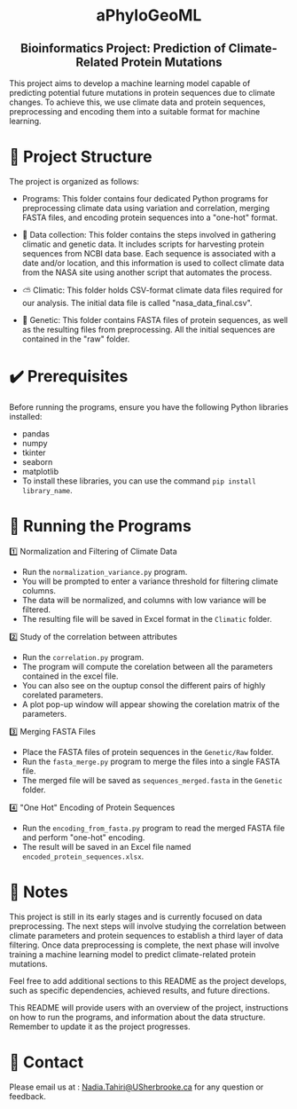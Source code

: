 <h1  align="center"> aPhyloGeoML </h1>

<h2  align="center"> Bioinformatics Project: Prediction of Climate-Related Protein Mutations </h2>

This project aims to develop a machine learning model capable of predicting potential future mutations in protein sequences due to climate changes. To achieve this, we use climate data and protein sequences, preprocessing and encoding them into a suitable format for machine learning.

# 📁 Project Structure

The project is organized as follows:

- Programs: This folder contains four dedicated Python programs for preprocessing climate data using variation and correlation, merging FASTA files, and encoding protein sequences into a "one-hot" format.

- 🔎 Data collection: This folder contains the steps involved in gathering climatic and genetic data. It includes scripts for harvesting protein sequences from NCBI data base. Each sequence is associated with a date and/or location, and this information is used to collect climate data from the NASA site using another script that automates the process.

- ⛅ Climatic: This folder holds CSV-format climate data files required for our analysis. The initial data file is called "nasa_data_final.csv".

- 🧬 Genetic: This folder contains FASTA files of protein sequences, as well as the resulting files from preprocessing. All the initial sequences are contained in the "raw" folder.

# ✔️ Prerequisites

Before running the programs, ensure you have the following Python libraries installed:

- pandas
- numpy
- tkinter
- seaborn
- matplotlib
- To install these libraries, you can use the command `pip install library_name`.

# 🚀 Running the Programs

 1️⃣ Normalization and Filtering of Climate Data

- Run the `normalization_variance.py` program.
- You will be prompted to enter a variance threshold for filtering climate columns.
- The data will be normalized, and columns with low variance will be filtered.
- The resulting file will be saved in Excel format in the `Climatic` folder.

 2️⃣ Study of the correlation between attributes

- Run the `correlation.py` program.
- The program will compute the corelation between all the parameters contained in the excel file.
- You can also see on the ouptup consol the different pairs of highly corelated parameters.
- A plot pop-up window will appear showing the corelation matrix of the parameters.

 3️⃣ Merging FASTA Files

- Place the FASTA files of protein sequences in the `Genetic/Raw` folder.
- Run the `fasta_merge.py` program to merge the files into a single FASTA file.
- The merged file will be saved as `sequences_merged.fasta` in the `Genetic` folder.

 4️⃣ "One Hot" Encoding of Protein Sequences

- Run the `encoding_from_fasta.py` program to read the merged FASTA file and perform "one-hot" encoding.
- The result will be saved in an Excel file named `encoded_protein_sequences.xlsx`.

# 📝 Notes

This project is still in its early stages and is currently focused on data preprocessing. The next steps will involve studying the correlation between climate parameters and protein sequences to establish a third layer of data filtering. Once data preprocessing is complete, the next phase will involve training a machine learning model to predict climate-related protein mutations.

Feel free to add additional sections to this README as the project develops, such as specific dependencies, achieved results, and future directions.

This README will provide users with an overview of the project, instructions on how to run the programs, and information about the data structure. Remember to update it as the project progresses.

# 📧 Contact 

Please email us at : <Nadia.Tahiri@USherbrooke.ca> for any question or feedback.
